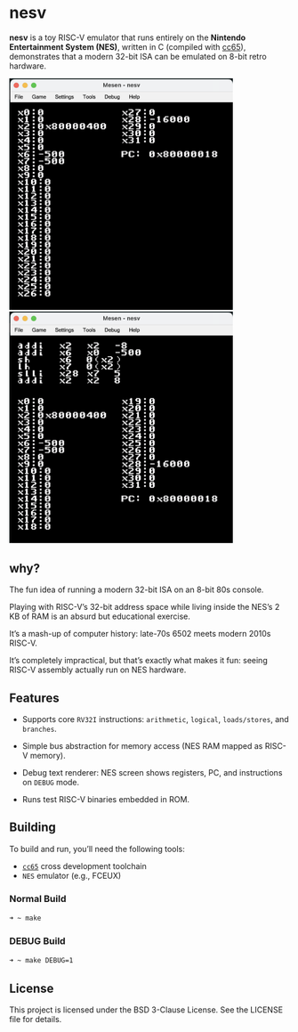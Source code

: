 # nesv
**nesv** is a toy RISC-V emulator that runs entirely on the **Nintendo Entertainment System (NES)**, written in C (compiled with [cc65](https://cc65.github.io/)), demonstrates that a modern 32-bit ISA can be emulated on 8-bit retro hardware.

<img src="assets/nesv.png" alt="image" width="402" height="auto"> <img src="assets/nesv_debug.png" alt="image" width="402" height="auto">

## why?
The fun idea of running a modern 32-bit ISA on an 8-bit 80s console.

Playing with RISC-V’s 32-bit address space while living inside the NES’s 2 KB of RAM is an absurd but educational exercise.

It’s a mash-up of computer history: late-70s 6502 meets modern 2010s RISC-V.

It’s completely impractical, but that’s exactly what makes it fun: seeing RISC-V assembly actually run on NES hardware.

## Features
- Supports core `RV32I` instructions: `arithmetic`, `logical`, `loads/stores`, and `branches`.

- Simple bus abstraction for memory access (NES RAM mapped as RISC-V memory).

- Debug text renderer: NES screen shows registers, PC, and instructions on `DEBUG` mode.

- Runs test RISC-V binaries embedded in ROM.

## Building
To build and run, you’ll need the following tools:

- [`cc65`](https://cc65.github.io/) cross development toolchain
- `NES` emulator (e.g., FCEUX)

### Normal Build
```bash
➜ ~ make  
```
### DEBUG Build
```bash
➜ ~ make DEBUG=1  
```

## License
This project is licensed under the BSD 3-Clause License. See the LICENSE file for details.

